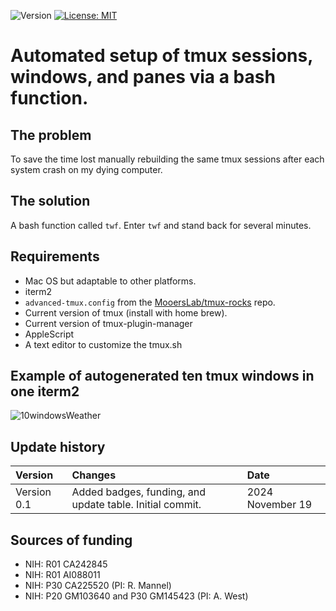 ![Version](https://img.shields.io/static/v1?label=matplotlib-voice-in&message=0.3&color=brightcolor)
[![License: MIT](https://img.shields.io/badge/License-MIT-blue.svg)](https://opensource.org/licenses/MIT)


# Automated setup of tmux sessions, windows, and panes via a bash function.

## The problem

To save the time lost manually rebuilding the same tmux sessions after each system crash on my dying computer.

## The solution

A bash function called `twf`. 
Enter `twf` and stand back for several minutes.

## Requirements

- Mac OS but adaptable to other platforms.
- iterm2
- `advanced-tmux.config` from the [MooersLab/tmux-rocks](https://github.com/MooersLab/tmux-rocks) repo.
- Current version of tmux (install with home brew).
- Current version of tmux-plugin-manager
- AppleScript
- A text editor to customize the tmux.sh

## Example of autogenerated ten tmux windows in one iterm2 

![10windowsWeather](https://github.com/user-attachments/assets/8a649d6f-aaf6-455e-a78a-ab66606035f9)


## Update history

|Version      | Changes                                                                                                                                                                         | Date                 |
|:-----------|:------------------------------------------------------------------------------------------------------------------------------------------|:--------------------|
| Version 0.1 |   Added badges, funding, and update table.  Initial commit.                                                                                                                | 2024 November 19  |

## Sources of funding

- NIH: R01 CA242845
- NIH: R01 AI088011
- NIH: P30 CA225520 (PI: R. Mannel)
- NIH: P20 GM103640 and P30 GM145423 (PI: A. West)
